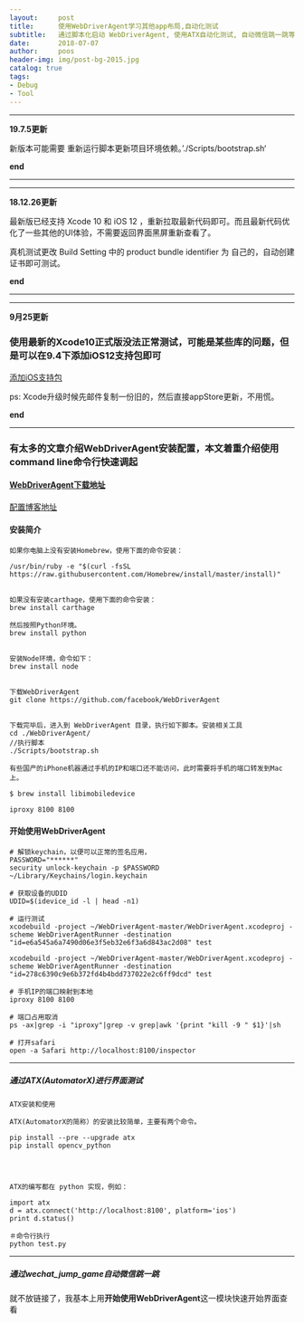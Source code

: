 ```yaml
---
layout:     post
title:      使用WebDriverAgent学习其他app布局,自动化测试
subtitle:   通过脚本化启动 WebDriverAgent, 使用ATX自动化测试, 自动微信跳一跳等
date:       2018-07-07
author:     poos
header-img: img/post-bg-2015.jpg
catalog: true
tags:
- Debug
- Tool
---
```


---
**19.7.5更新**

新版本可能需要 重新运行脚本更新项目环境依赖。’./Scripts/bootstrap.sh‘



**end**

---
---
**18.12.26更新**

最新版已经支持 Xcode 10 和 iOS 12 ，重新拉取最新代码即可。而且最新代码优化了一些其他的UI体验，不需要返回界面黑屏重新查看了。

真机测试更改 Build Setting 中的 product bundle identifier 为 自己的，自动创建证书即可测试。

**end**

---
---
**9月25更新**

### 使用最新的Xcode10正式版没法正常测试，可能是某些库的问题，但是可以在9.4下添加iOS12支持包即可

[添加iOS支持包](https://www.jianshu.com/p/1a33e36c4b67)

ps: Xcode升级时候先邮件复制一份旧的，然后直接appStore更新，不用慌。

**end**

---

### 有太多的文章介绍WebDriverAgent安装配置，本文着重介绍使用command line命令行快速调起


#### [WebDriverAgent下载地址](https://github.com/facebook/WebDriverAgent)

[配置博客地址](https://blog.csdn.net/PRIMEFJT/article/details/78947480)

#### 安装简介

```
如果你电脑上没有安装Homebrew，使用下面的命令安装：

/usr/bin/ruby -e "$(curl -fsSL https://raw.githubusercontent.com/Homebrew/install/master/install)"


如果没有安装carthage，使用下面的命令安装：
brew install carthage

然后按照Python环境。
brew install python


安装Node环境，命令如下：
brew install node


下载WebDriverAgent
git clone https://github.com/facebook/WebDriverAgent


下载完毕后，进入到 WebDriverAgent 目录，执行如下脚本。安装相关工具
cd ./WebDriverAgent/
//执行脚本
./Scripts/bootstrap.sh

```

```
有些国产的iPhone机器通过手机的IP和端口还不能访问，此时需要将手机的端口转发到Mac上。

$ brew install libimobiledevice

iproxy 8100 8100
```


#### 开始使用WebDriverAgent
```
# 解锁keychain，以便可以正常的签名应用，
PASSWORD="******"
security unlock-keychain -p $PASSWORD ~/Library/Keychains/login.keychain

# 获取设备的UDID
UDID=$(idevice_id -l | head -n1)

# 运行测试
xcodebuild -project ~/WebDriverAgent-master/WebDriverAgent.xcodeproj -scheme WebDriverAgentRunner -destination "id=e6a545a6a7490d06e3f5eb32e6f3a6d843ac2d08" test

xcodebuild -project ~/WebDriverAgent-master/WebDriverAgent.xcodeproj -scheme WebDriverAgentRunner -destination "id=278c6390c9e6b372fd4b4bdd737022e2c6ff9dcd" test

# 手机IP的端口映射到本地
iproxy 8100 8100

# 端口占用取消
ps -ax|grep -i "iproxy"|grep -v grep|awk '{print "kill -9 " $1}'|sh

# 打开safari
open -a Safari http://localhost:8100/inspector
```





---

##### 通过ATX(AutomatorX)进行界面测试

```
ATX安装和使用

ATX(AutomatorX的简称）的安装比较简单，主要有两个命令。

pip install --pre --upgrade atx
pip install opencv_python




ATX的编写都在 python 实现，例如：

import atx
d = atx.connect('http://localhost:8100', platform='ios')
print d.status()

＃命令行执行
python test.py

```



---

##### 通过wechat_jump_game自动微信跳一跳

就不放链接了，我基本上用**开始使用WebDriverAgent**这一模块快速开始界面查看
